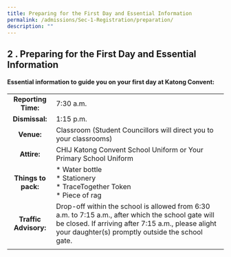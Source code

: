```yaml
---
title: Preparing for the First Day and Essential Information
permalink: /admissions/Sec-1-Registration/preparation/
description: ""
---
```


## 2 \. Preparing for the First Day and Essential Information

#### Essential information to guide you on your first day at Katong Convent:

|  |  |
|:---:|---|
| **Reporting Time:** | 7:30 a.m. |
| **Dismissal:** | 1:15 p.m. |
| **Venue:** | Classroom (Student Councillors will direct you to your classrooms) |
| **Attire:** | CHIJ Katong Convent School Uniform or Your Primary School Uniform |
| **Things to pack:** | *   Water bottle<br>*   Stationery<br>*   TraceTogether Token<br>*   Piece of rag |
| **Traffic Advisory:** | Drop-off within the school is allowed from 6:30 a.m. to 7:15 a.m., after which the school gate will be closed. If arriving after 7:15 a.m., please alight your daughter(s) promptly outside the school gate. |
|  |  |